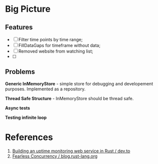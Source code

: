 # Big Picture

## Features

* [ ] Filter time points by time range;
* [ ] FillDataGaps for timeframe without data;
* [ ] Removed website from watching list;
* [ ]

## Problems

**Generic InMemoryStore** - simple store for debugging and developement purposes. Implemented as a repository.

**Thread Safe Structure** - InMemoryStore should be thread safe.

**Async tests**

**Testing infinite loop**

# References

1. [Building an uptime monitoring web service in Rust / dev.to](https://dev.to/shuttle_dev/building-an-uptime-monitoring-web-service-in-rust-1o25)
2. [Fearless Concurrency / blog.rust-lang.org](https://blog.rust-lang.org/2015/04/10/Fearless-Concurrency.html)
